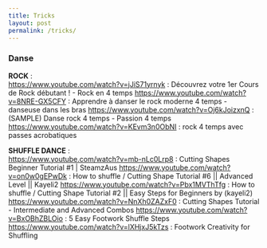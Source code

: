 ```yaml
---
title: Tricks
layout: post
permalink: /tricks/
---
```


### Danse 

**ROCK** :  
https://www.youtube.com/watch?v=jJiS71yrnyk : Découvrez votre 1er Cours de Rock débutant ! - Rock en 4 temps
https://www.youtube.com/watch?v=8NRE-GX5CFY : Apprendre à danser le rock moderne 4 temps - danseuse dans les bras
https://www.youtube.com/watch?v=Oj6kJoizxnQ : (SAMPLE) Danse rock 4 temps - Passion 4 temps
https://www.youtube.com/watch?v=KEvm3n0ObNI : rock 4 temps avec passes acrobatiques

**SHUFFLE DANCE** :  
https://www.youtube.com/watch?v=mb-nLc0Lrp8 : Cutting Shapes Beginner Tutorial #1 | SteamzAus
https://www.youtube.com/watch?v=on0w0gEPwDk : How to shuffle / Cutting Shape Tutorial #6 || Advanced Level || Kayeli2
https://www.youtube.com/watch?v=Pbx1MVThTfg : How to shuffle / Cutting Shape Tutorial #2 || Easy Steps for Beginners by (kayeli2)
https://www.youtube.com/watch?v=NnXh0ZAZxF0 : Cutting Shapes Tutorial - Intermediate and Advanced Combos
https://www.youtube.com/watch?v=BxOBhZBLOio : 5 Easy Footwork Shuffle Steps
https://www.youtube.com/watch?v=lXHjxJ5kTzs : Footwork Creativity for Shuffling
